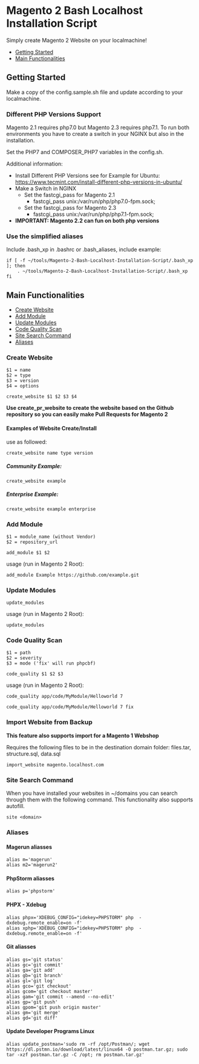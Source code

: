 # Magento 2 Bash Localhost Installation Script

Simply create Magento 2 Website on your localmachine!

 - [Getting Started](#getting-started)
 - [Main Functionalities](#main-functionalities)

## Getting Started

Make a copy of the config.sample.sh file and update according to your localmachine.

### Different PHP Versions Support

Magento 2.1 requires php7.0 but Magento 2.3 requires php7.1. To run both environments you have to create a switch in your NGINX but also in the installation.

Set the PHP7 and COMPOSER_PHP7 variables in the config.sh.

Additional information:

 - Install Different PHP Versions see for Example for Ubuntu:
        https://www.tecmint.com/install-different-php-versions-in-ubuntu/
 - Make a Switch in NGINX
    - Set the fastcgi_pass for Magento 2.1
      - fastcgi_pass   unix:/var/run/php/php7.0-fpm.sock;
    - Set the fastcgi_pass for Magento 2.3
      - fastcgi_pass   unix:/var/run/php/php7.1-fpm.sock;
 - **IMPORTANT: Magento 2.2 can fun on both php versions**

### Use the simplified aliases
Include .bash_xp in .bashrc or .bash_aliases, include example:

```
if [ -f ~/tools/Magento-2-Bash-Localhost-Installation-Script/.bash_xp ]; then
    . ~/tools/Magento-2-Bash-Localhost-Installation-Script/.bash_xp
fi
```


## Main Functionalities

 - [Create Website](#create-website)
 - [Add Module](#add-module)
 - [Update Modules](#update-modules)
 - [Code Quality Scan](#code-quality-scan)
 - [Site Search Command](#site-search-command)
 - [Aliases](#aliases)



### Create Website

```
$1 = name
$2 = type
$3 = version
$4 = options
```

```
create_website $1 $2 $3 $4
```

**Use create_pr_website to create the website based on the Github repository so you can easily make Pull Requests for Magento 2**

#### Examples of Website Create/Install

use as followed:

```
create_website name type version
```

##### Community Example:

```
create_website example
```


##### Enterprise Example:

```
create_website example enterprise
```

### Add Module

```
$1 = module_name (without Vendor)
$2 = repository_url
```

```
add_module $1 $2
```

usage (run in Magento 2 Root):

```
add_module Example https://github.com/example.git
```

### Update Modules

```
update_modules
```

usage (run in Magento 2 Root):

```
update_modules
```


### Code Quality Scan

```
$1 = path
$2 = severity
$3 = mode ('fix' will run phpcbf)
```

```
code_quality $1 $2 $3
```

usage (run in Magento 2 Root):

```
code_quality app/code/MyModule/Helloworld 7 
```

```
code_quality app/code/MyModule/Helloworld 7 fix
```

### Import Website from Backup
**This feature also supports import for a Magento 1 Webshop**

Requires the following files to be in the destination domain folder: files.tar, structure.sql, data.sql

```
import_website magento.localhost.com
```

### Site Search Command
When you have installed your websites in ~/domains you can search through them with the following command. This functionality also supports autofill.

```
site <domain>
```


### Aliases
#### Magerun aliasses
```
alias m='magerun'
alias m2='magerun2'
```

#### PhpStorm aliasses
```
alias p='phpstorm'
```

#### PHPX - Xdebug
```
alias phpx='XDEBUG_CONFIG="idekey=PHPSTORM" php  -dxdebug.remote_enable=on -f'
alias xphp='XDEBUG_CONFIG="idekey=PHPSTORM" php  -dxdebug.remote_enable=on -f'
```

#### Git aliasses
```
alias gs='git status'
alias gc='git commit'
alias ga='git add'
alias gb='git branch'
alias gl='git log'
alias gco='git checkout'
alias gcom='git checkout master'
alias gam='git commit --amend --no-edit'
alias gp='git push'
alias gpom='git push origin master'
alias gm='git merge'
alias gd='git diff'
```

#### Update Developer Programs Linux
```
alias update_postman='sudo rm -rf /opt/Postman/; wget https://dl.pstmn.io/download/latest/linux64 -O postman.tar.gz; sudo tar -xzf postman.tar.gz -C /opt; rm postman.tar.gz'
```


